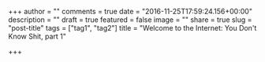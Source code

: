+++
author = ""
comments = true
date = "2016-11-25T17:59:24.156+00:00"
description = ""
draft = true
featured = false
image = ""
share = true
slug = "post-title"
tags = ["tag1", "tag2"]
title = "Welcome to the Internet: You Don't Know Shit, part 1"

+++
